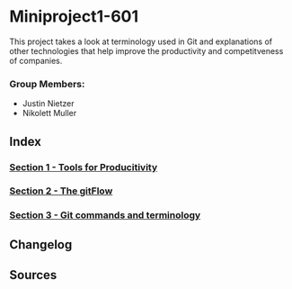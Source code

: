 # Miniproject1-601
This project takes a look at terminology used in Git and explanations of other technologies that help improve the productivity and competitveness of companies.

### Group Members:
* Justin Nietzer
* Nikolett Muller

## Index

### [Section 1 - Tools for Producitivity](Section_1-_Tools_for_Productivity)

### [Section 2 - The gitFlow](Section_2-_The_gitFlow)

### [Section 3 - Git commands and terminology](Section_3-_Git_commands_and_terminology)

## Changelog


## Sources